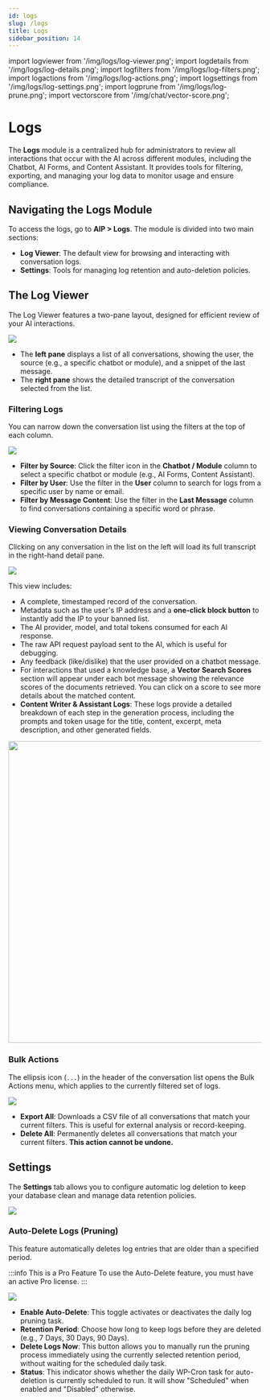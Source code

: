 ```yaml
---
id: logs
slug: /logs
title: Logs
sidebar_position: 14
---
```


import logviewer from '/img/logs/log-viewer.png';
import logdetails from '/img/logs/log-details.png';
import logfilters from '/img/logs/log-filters.png';
import logactions from '/img/logs/log-actions.png';
import logsettings from '/img/logs/log-settings.png';
import logprune from '/img/logs/log-prune.png';
import vectorscore from '/img/chat/vector-score.png';

# Logs

The **Logs** module is a centralized hub for administrators to review all interactions that occur with the AI across different modules, including the Chatbot, AI Forms, and Content Assistant. It provides tools for filtering, exporting, and managing your log data to monitor usage and ensure compliance.

## Navigating the Logs Module

To access the logs, go to **AIP > Logs**. The module is divided into two main sections:

-   **Log Viewer**: The default view for browsing and interacting with conversation logs.
-   **Settings**: Tools for managing log retention and auto-deletion policies.

## The Log Viewer

The Log Viewer features a two-pane layout, designed for efficient review of your AI interactions.

<img src={logviewer} />

-   The **left pane** displays a list of all conversations, showing the user, the source (e.g., a specific chatbot or module), and a snippet of the last message.
-   The **right pane** shows the detailed transcript of the conversation selected from the list.

### Filtering Logs

You can narrow down the conversation list using the filters at the top of each column.

<img src={logfilters} />

-   **Filter by Source**: Click the filter icon <span class="dashicons dashicons-filter"></span> in the **Chatbot / Module** column to select a specific chatbot or module (e.g., AI Forms, Content Assistant).
-   **Filter by User**: Use the filter in the **User** column to search for logs from a specific user by name or email.
-   **Filter by Message Content**: Use the filter in the **Last Message** column to find conversations containing a specific word or phrase.

### Viewing Conversation Details

Clicking on any conversation in the list on the left will load its full transcript in the right-hand detail pane.

<img src={logdetails} />

This view includes:
-   A complete, timestamped record of the conversation.
-   Metadata such as the user's IP address and a **one-click block button** to instantly add the IP to your banned list.
-   The AI provider, model, and total tokens consumed for each AI response.
-   The raw API request payload sent to the AI, which is useful for debugging.
-   Any feedback (like/dislike) that the user provided on a chatbot message.
-   For interactions that used a knowledge base, a **Vector Search Scores** section will appear under each bot message showing the relevance scores of the documents retrieved. You can click on a score to see more details about the matched content.
-   **Content Writer & Assistant Logs**: These logs provide a detailed breakdown of each step in the generation process, including the prompts and token usage for the title, content, excerpt, meta description, and other generated fields.

<img src={vectorscore} width="600"/>

### Bulk Actions

The ellipsis icon (`...`) in the header of the conversation list opens the Bulk Actions menu, which applies to the currently filtered set of logs.

<img src={logactions} />

-   **Export All**: Downloads a CSV file of all conversations that match your current filters. This is useful for external analysis or record-keeping.
-   **Delete All**: Permanently deletes all conversations that match your current filters. **This action cannot be undone.**

## Settings

The **Settings** tab allows you to configure automatic log deletion to keep your database clean and manage data retention policies.

<img src={logsettings} />

### Auto-Delete Logs (Pruning)

This feature automatically deletes log entries that are older than a specified period.

:::info This is a Pro Feature
To use the Auto-Delete feature, you must have an active Pro license.
:::

<img src={logprune} />

-   **Enable Auto-Delete**: This toggle activates or deactivates the daily log pruning task.
-   **Retention Period**: Choose how long to keep logs before they are deleted (e.g., 7 Days, 30 Days, 90 Days).
-   **Delete Logs Now**: This button allows you to manually run the pruning process immediately using the currently selected retention period, without waiting for the scheduled daily task.
-   **Status**: This indicator shows whether the daily WP-Cron task for auto-deletion is currently scheduled to run. It will show "Scheduled" when enabled and "Disabled" otherwise.